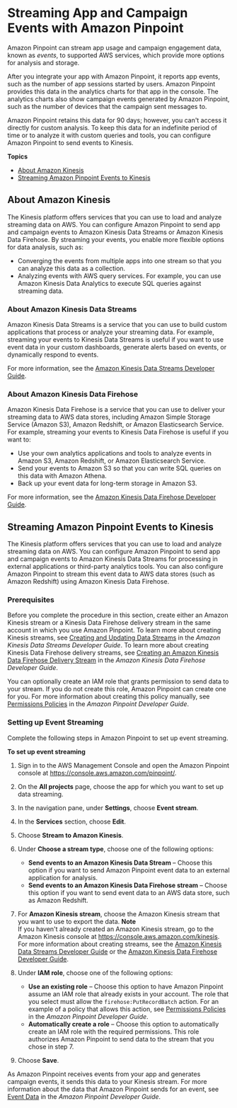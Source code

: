 # Streaming App and Campaign Events with Amazon Pinpoint<a name="analytics-streaming"></a>

Amazon Pinpoint can stream app usage and campaign engagement data, known as *events*, to supported AWS services, which provide more options for analysis and storage\.

After you integrate your app with Amazon Pinpoint, it reports app events, such as the number of app sessions started by users\. Amazon Pinpoint provides this data in the analytics charts for that app in the console\. The analytics charts also show campaign events generated by Amazon Pinpoint, such as the number of devices that the campaign sent messages to\.

Amazon Pinpoint retains this data for 90 days; however, you can't access it directly for custom analysis\. To keep this data for an indefinite period of time or to analyze it with custom queries and tools, you can configure Amazon Pinpoint to send events to Kinesis\.

**Topics**
+ [About Amazon Kinesis](#analytics-streaming-about-kinesis)
+ [Streaming Amazon Pinpoint Events to Kinesis](#analytics-streaming-kinesis)

## About Amazon Kinesis<a name="analytics-streaming-about-kinesis"></a>

The Kinesis platform offers services that you can use to load and analyze streaming data on AWS\. You can configure Amazon Pinpoint to send app and campaign events to Amazon Kinesis Data Streams or Amazon Kinesis Data Firehose\. By streaming your events, you enable more flexible options for data analysis, such as:
+ Converging the events from multiple apps into one stream so that you can analyze this data as a collection\.
+ Analyzing events with AWS query services\. For example, you can use Amazon Kinesis Data Analytics to execute SQL queries against streaming data\.

### About Amazon Kinesis Data Streams<a name="analytics-streaming-about-kinesis-streams"></a>

Amazon Kinesis Data Streams is a service that you can use to build custom applications that process or analyze your streaming data\. For example, streaming your events to Kinesis Data Streams is useful if you want to use event data in your custom dashboards, generate alerts based on events, or dynamically respond to events\.

For more information, see the [Amazon Kinesis Data Streams Developer Guide](https://docs.aws.amazon.com/streams/latest/dev/)\.

### About Amazon Kinesis Data Firehose<a name="analytics-streaming-about-kinesis-firehose"></a>

Amazon Kinesis Data Firehose is a service that you can use to deliver your streaming data to AWS data stores, including Amazon Simple Storage Service \(Amazon S3\), Amazon Redshift, or Amazon Elasticsearch Service\. For example, streaming your events to Kinesis Data Firehose is useful if you want to:
+ Use your own analytics applications and tools to analyze events in Amazon S3, Amazon Redshift, or Amazon Elasticsearch Service\.
+ Send your events to Amazon S3 so that you can write SQL queries on this data with Amazon Athena\.
+ Back up your event data for long\-term storage in Amazon S3\.

For more information, see the [Amazon Kinesis Data Firehose Developer Guide](https://docs.aws.amazon.com/firehose/latest/dev/)\.

## Streaming Amazon Pinpoint Events to Kinesis<a name="analytics-streaming-kinesis"></a>

The Kinesis platform offers services that you can use to load and analyze streaming data on AWS\. You can configure Amazon Pinpoint to send app and campaign events to Amazon Kinesis Data Streams for processing in external applications or third\-party analytics tools\. You can also configure Amazon Pinpoint to stream this event data to AWS data stores \(such as Amazon Redshift\) using Amazon Kinesis Data Firehose\.

### Prerequisites<a name="analytics-streaming-kinesis-prerequisites"></a>

Before you complete the procedure in this section, create either an Amazon Kinesis stream or a Kinesis Data Firehose delivery stream in the same account in which you use Amazon Pinpoint\. To learn more about creating Kinesis streams, see [Creating and Updating Data Streams](https://docs.aws.amazon.com/streams/latest/dev/amazon-kinesis-streams.html) in the *Amazon Kinesis Data Streams Developer Guide*\. To learn more about creating Kinesis Data Firehose delivery streams, see [Creating an Amazon Kinesis Data Firehose Delivery Stream](https://docs.aws.amazon.com/firehose/latest/dev/basic-create.html) in the *Amazon Kinesis Data Firehose Developer Guide*\.

You can optionally create an IAM role that grants permission to send data to your stream\. If you do not create this role, Amazon Pinpoint can create one for you\. For more information about creating this policy manually, see [Permissions Policies](https://docs.aws.amazon.com/pinpoint/latest/developerguide/permissions-streams.html#permissions-streams-permissionspolicies) in the *Amazon Pinpoint Developer Guide*\.

### Setting up Event Streaming<a name="analytics-streaming-kinesis-setup"></a>

Complete the following steps in Amazon Pinpoint to set up event streaming\.

**To set up event streaming**

1. Sign in to the AWS Management Console and open the Amazon Pinpoint console at [https://console\.aws\.amazon\.com/pinpoint/](https://console.aws.amazon.com/pinpoint/)\.

1. On the **All projects** page, choose the app for which you want to set up data streaming\.

1. In the navigation pane, under **Settings**, choose **Event stream**\.

1. In the **Services** section, choose **Edit**\.

1. Choose **Stream to Amazon Kinesis**\.

1. Under **Choose a stream type**, choose one of the following options:
   + **Send events to an Amazon Kinesis Data Stream** – Choose this option if you want to send Amazon Pinpoint event data to an external application for analysis\.
   + **Send events to an Amazon Kinesis Data Firehose stream** – Choose this option if you want to send event data to an AWS data store, such as Amazon Redshift\.

1. For **Amazon Kinesis stream**, choose the Amazon Kinesis stream that you want to use to export the data\.
**Note**  
If you haven't already created an Amazon Kinesis stream, go to the Amazon Kinesis console at [https://console\.aws\.amazon\.com/kinesis](https://console.aws.amazon.com/kinesis)\. For more information about creating streams, see the [Amazon Kinesis Data Streams Developer Guide](https://docs.aws.amazon.com/streams/latest/dev/) or the [Amazon Kinesis Data Firehose Developer Guide](https://docs.aws.amazon.com/firehose/latest/dev/)\.

1. Under **IAM role**, choose one of the following options:
   + **Use an existing role** – Choose this option to have Amazon Pinpoint assume an IAM role that already exists in your account\. The role that you select must allow the `firehose:PutRecordBatch` action\. For an example of a policy that allows this action, see [Permissions Policies](https://docs.aws.amazon.com/pinpoint/latest/developerguide/permissions-streams.html#permissions-streams-permissionspolicies) in the *Amazon Pinpoint Developer Guide*\.
   + **Automatically create a role** – Choose this option to automatically create an IAM role with the required permissions\. This role authorizes Amazon Pinpoint to send data to the stream that you chose in step 7\.

1. Choose **Save**\.

As Amazon Pinpoint receives events from your app and generates campaign events, it sends this data to your Kinesis stream\. For more information about the data that Amazon Pinpoint sends for an event, see [Event Data](https://docs.aws.amazon.com/pinpoint/latest/developerguide/analytics-streaming.html#analytics-streaming-data) in the *Amazon Pinpoint Developer Guide*\.